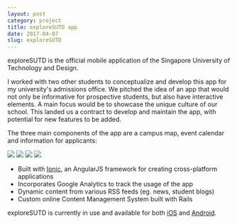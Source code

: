 ```yaml
---
layout: post
category: project
title: exploreSUTD app
date: 2017-04-07
slug: exploreSUTD
---
```


exploreSUTD is the official mobile application of the Singapore University of Technology and Design.

I worked with two other students to conceptualize and develop this app for my university's admissions office. We pitched the idea of an app that would not only be informative for prospective students, but also have interactive elements. A main focus would be to showcase the unique culture of our school. This landed us a contract to develop and maintain the app, with potential for new features to be added.

The three main components of the app are a campus map, event calendar and information for applicants:

<div class="gallery g4col">
  <img src="../assets/img/proj-exploreSUTD/landing.png">
  <img src="../assets/img/proj-exploreSUTD/map.png">
  <img src="../assets/img/proj-exploreSUTD/events.png">
  <img src="../assets/img/proj-exploreSUTD/info.png">
</div>

- Built with [Ionic](https://ionicframework.com/), an AngularJS framework for creating cross-platform applications
- Incorporates Google Analytics to track the usage of the app
- Dynamic content from various RSS feeds (eg. news, student blogs)
- Custom online Content Management System built with Rails


exploreSUTD is currently in use and available for both [iOS](https://itunes.apple.com/sg/app/exploresutd/id1208872794?mt=8) and [Android](https://play.google.com/store/apps/details?id=com.ionicframework.exploreSUTD&hl=en).
